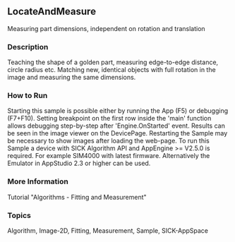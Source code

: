 ## LocateAndMeasure
Measuring part dimensions, independent on rotation and translation
### Description
Teaching the shape of a golden part, measuring edge-to-edge distance, 
circle radius etc. Matching new, identical objects with full rotation 
in the image and measuring the same dimensions.
### How to Run
Starting this sample is possible either by running the App (F5) or 
debugging (F7+F10). Setting breakpoint on the first row inside the 'main' 
function allows debugging step-by-step after 'Engine.OnStarted' event.
Results can be seen in the image viewer on the DevicePage.
Restarting the Sample may be necessary to show images after loading the web-page. 
To run this Sample a device with SICK Algorithm API and AppEngine >= V2.5.0 is 
required. For example SIM4000 with latest firmware. Alternatively the Emulator 
in AppStudio 2.3 or higher can be used.
### More Information
Tutorial "Algorithms - Fitting and Measurement"

### Topics
Algorithm, Image-2D, Fitting, Measurement, Sample, SICK-AppSpace